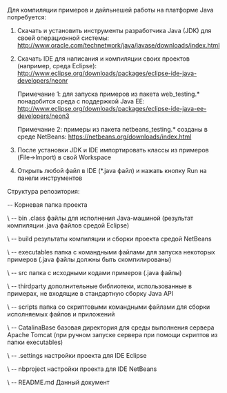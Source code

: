 Для компиляции примеров и дайльнешей работы на платформе Java потребуется:

   1. Скачать и установить инструменты разработчика Java (JDK) для своей операционной системы:
      http://www.oracle.com/technetwork/java/javase/downloads/index.html
      
   2. Скачать IDE для написания и компиляции своих проектов (например, среда Eclipse):
      http://www.eclipse.org/downloads/packages/eclipse-ide-java-developers/neonr
      
      Примечание 1: для запуска примеров из пакета web_testing.* понадобится среда с поддержкой Java EE:
      http://www.eclipse.org/downloads/packages/eclipse-ide-java-ee-developers/neon3
      
      Примечание 2: примеры из пакета netbeans_testing.* созданы в среде NetBeans:
      https://netbeans.org/downloads/index.html
      
   3. После установки JDK и IDE импортировать классы из примеров (File->Import) в свой Workspace
   
   4. Открыть любой файл в IDE (*.java файл) и нажать кнопку Run на панели инструментов
   
Структура репозитория:

\--                                      Корневая папка проекта

\  \-- bin                               .class файлы для исполнения Java-машиной (результат компиляции .java файлов средой Eclipse)

\  \-- build                             результаты компиляции и сборки проекта средой NetBeans

\  \-- executables                       папка с командными файлами для запуска некоторых примеров (.java файлы должны быть скомпилированы)

\  \-- src                               папка с исходными кодами примеров (.java файлы)

\  \-- thirdparty                        дополнительные библиотеки, использованные в примерах, не входящие в стандартную сборку Java API

\  \-- scripts                           папка со скриптовыми командными файлами для сборки исполняемых файлов и приложений

\  \-- CatalinaBase                      базовая директория для среды выполнения сервера Apache Tomcat (при ручном запуске сервера при помощи скриптов из папки executables)

\  \-- .settings                         настройки проекта для IDE Eclipse

\  \-- nbproject                         настройки проекта для IDE NetBeans

\  \-- README.md                         Данный документ